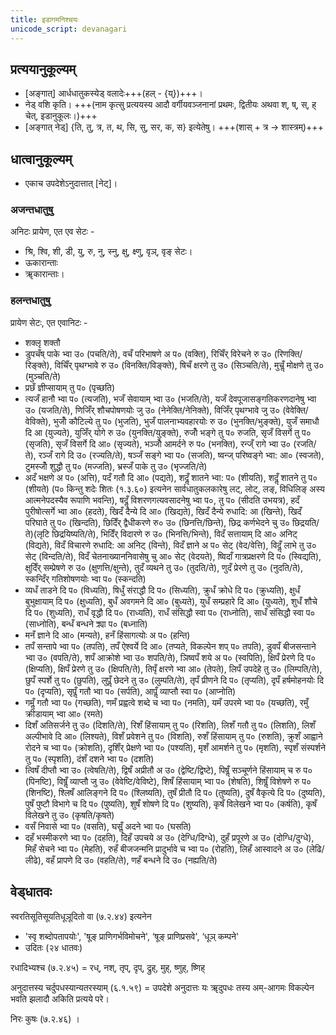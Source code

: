 ```yaml
---
title: इडागमनिश्चयः
unicode_script: devanagari
---
```


## प्रत्ययानुकूल्यम्
- [अङ्गात्] आर्धधातुकस्येड् वलादेः+++(हल् - {य्})+++।  
- नेड्‌ वशि कृति। +++(नाम कृत्सु प्रत्ययस्य आदौ वर्गीयवञ्जनानां प्रथमः, द्वितीयः अथवा श्‌, ष्‌, स्‌, ह्‌ चेत्‌, इडानुकूलः।)+++
- [अङ्गात् नेड्‌] {ति, तु, त्र, त, थ, सि, सु, सर, क, स} इत्येतेषु। +++(शास्‌ + त्र → शास्त्रम्‌)+++

## धात्वानुकूल्यम्
- एकाच उपदेशेऽनुदात्तात्‌ [नेट्]। 

### अजन्तधातुषु
अनिटः प्रायेण, एत एव सेटः - 

- श्रि, श्वि, शी, डी, यु, रु, नु, स्नु, क्षु, क्ष्णु, वृञ्‌, वृङ्‌ सेटः।
- ऊकारान्ताः
- ॠकारान्ताः।

### हलन्तधातुषु
प्रायेण सेटः, एत एवानिटः -

- शक्लृ शक्तौ
- डुपचँष् पाके भ्वा उ० (पचति/ते), वचँ परिभाषणे अ प० (वक्ति), रिचिँर् विरेचने रु उ० (रिणक्ति/रिङ्क्ते), विचिँर् पृथग्भावे रु उ० (विनक्ति/विङ्क्ते), षिचँ क्षरणे तु उ० (सिञ्चति/ते), मुचॢँ मोक्षणे तु उ० (मुञ्चति/ते)
- प्रछँ ज्ञीप्सायाम् तु प० (पृच्छति)
- त्यजँ हानौ भ्वा प० (त्यजति), भजँ सेवायाम् भ्वा उ० (भजति/ते), यजँ देवपूजासङ्गतिकरणदानेषु भ्वा उ० (यजति/ते), णिजिँर् शौचपोषणयोः जु उ० (नेनेक्ति/नेनिक्ते), विजिँर् पृथग्भावे जु उ० (वेवेक्ति/वेविक्ते), भुजोँ कौटिल्ये तु प० (भुजति), भुजँ पालनाभ्यवहारयोः रु उ० (भुनक्ति/भुङ्क्ते), युजँ समाधौ दि आ (युज्यते), युजिँर् योगे रु उ० (युनक्ति/युङ्क्ते), रुजोँ भङ्गे तु प० रुजति, सृजँ विसर्गे तु प० (सृजति), सृजँ विसर्गे दि आ० (सृज्यते), भञ्जोँ आमर्दने रु प० (भनक्ति), रन्ज्ँ रागे भ्वा उ० (रजति/ते), रञ्जँ रागे दि उ० (रज्यति/ते), षञ्जँ सङ्गे भ्वा प० (सजति), ष्वन्ज् परिष्वङ्गे भ्वा: आ० (स्वजते), टुमस्जोँ शुद्धौ तु प० (मज्जति), भ्रस्जँ पाके तु उ० (भृज्जति/ते)
- अदँ भक्षणे अ प० (अत्ति), पदँ गतौ दि आ० (पद्यते), शदॢँ शातने भ्वा: प० (शीयति), शदॢँ शातने तु प० (शीयते) (प० किन्तु शदेः शितः (१.३.६०) इत्यनेन सार्वधातुकलकारेषु लट्‌, लोट्‌, लङ्‌, विधिलिङ्‌ अस्य आत्मनेपदस्यैव रूपाणि भवन्ति), षदॢँ विशरणगत्यवसादनेषु भ्वा प०, तु प० (सीदति उभयत्र), हदँ पुरीषोत्सर्गे भ्वा आ० (हदते), खिदँ दैन्ये दि आ० (खिद्यते), खिदँ दैन्ये रुधादि: आ (खिन्ते), खिदँ परिघाते तु प० (खिन्दति), छिदिँर् द्वैधीकरणे रु० उ० (छिनत्ति/छिन्ते), छिद्र कर्णभेदने चु उ० छिद्रयति/ते)(लृटि छिद्रयिष्यति/ते), भिदिँर् विदारणे रु उ० (भिनत्ति/भिन्ते), विदँ सत्तायाम् दि आ० अनिट् (विद्यते), विदँ विचारणे रुधादि: आ अनिट् (विन्ते), विदँ ज्ञाने अ प० सेट् (वेद/वेत्ति), विदॢँ लाभे तु उ० सेट् (विन्दति/ते), विदँ चेतनाख्याननिवासेषु चु आ० सेट् (वेदयते), ष्विदाँ गात्रप्रक्षरणे दि प० (स्विद्यति), क्षुदिँर् सम्प्रेषणे रु उ० (क्षुणत्ति/क्षुन्ते), तुदँ व्यथने तु उ० (तुदति/ते), णुदँ प्रेरणे तु उ० (नुदति/ते), स्कन्दिँर् गतिशोषणयोः भ्वा प० (स्कन्दति)
- व्यधँ ताडने दि प० (विध्यति), षिधुँ संराद्धौ दि प० (सिध्यति), क्रुधँ क्रोधे दि प० (क्रुध्यति), क्षुधँ बुभुक्षायाम् दि प० (क्षुध्यति), बुधँ अवगमने दि आ० (बुध्यते), युधँ सम्प्रहारे दि आ० (युध्यते), शुधँ शौचे दि प० (शुध्यति), राधँ वृद्धौ दि प० (राध्यति), राधँ संसिद्धौ स्वा प० (राध्नोति), साधँ संसिद्धौ स्वा प० (साध्नोति), बन्धँ बन्धने क्र्या प० (बध्नाति)
- मनँ ज्ञाने दि आ० (मन्यते), हनँ हिंसागत्योः अ प० (हन्ति)
- तपँ सन्तापे भ्वा प० (तपति), तपँ ऐश्वर्ये दि आ० (तप्यते, विकल्पेन शप्‌ प० तपति), डुवपँ बीजसन्ताने भ्वा उ० (वपति/ते), शपँ आक्रोशे भ्वा उ० शपति/ते), ञिष्वपँ शये अ प० (स्वपिति), क्षिपँ प्रेरणे दि प० (क्षिप्यति), क्षिपँ प्रेरणे तु उ० (क्षिपति/ते), तिपृँ क्षरणे भ्वा आ० (तेपते), लिपँ उपदेहे तु उ० (लिम्पति/ते), छुपँ स्पर्शे तु प० (छुपति), लुपॢँ छेदने तु उ० (लुम्पति/ते), तृपँ प्रीणने दि प० (तृप्यति), दृपँ हर्षमोहनयोः दि प० (दृप्यति), सृपॢँ गतौ भ्वा प० (सर्पति), आपॢँ व्याप्तौ स्वा प० (आप्नोति)
- गमॢँ गतौ भ्वा प० (गच्छति), णमँ प्रह्वत्वे शब्दे च भ्वा प० (नमति), यमँ उपरमे भ्वा प० (यच्छति), रमुँ क्रीडायाम् भ्वा आ० (रमते)
- दिशँ अतिसर्जने तु उ० (दिशति/ते), रिशँ हिंसायाम् तु प० (रिशति), लिशँ गतौ तु प० (लिशति), लिशँ अल्पीभावे दि आ० (लिश्यते), विशँ प्रवेशने तु प० (विशति), रुशँ हिंसायाम् तु प० (रुशति), क्रुशँ आह्वाने रोदने च भ्वा प० (क्रोशति), दृशिँर् प्रेक्षणे भ्वा प० (पश्यति), मृशँ आमर्शने तु प० (मृशति), स्पृशँ संस्पर्शने तु प० (स्पृशति), दंशँ दशने भ्वा प० (दशति)
- त्विषँ दीप्तौ भ्वा उ० (त्वेषति/ते), द्विषँ अप्रीतौ अ उ० (द्वेष्टि/द्विष्टे), पिषॢँ सञ्चूर्णने हिंसायाम् च रु प० (पिनष्टि), विषॢँ व्याप्तौ जु उ० (वेवेष्टि/वेविष्टे), शिषँ हिंसायाम् भ्वा प० (शेषति), शिषॢँ विशेषणे रु प० (शिनष्टि), श्लिषँ आलिङ्गने दि प० (श्लिष्यति), तुषँ प्रीतौ दि प० (तुष्यति), दुषँ वैकृत्ये दि प० (दुष्यति), पुषँ पुष्टौ विभागे च दि प० (पुष्यति), शुषँ शोषणे दि प० (शुष्यति), कृषँ विलेखने भ्वा प० (कर्षति), कृषँ विलेखने तु उ० (कृषति/कृषते)
- वसँ निवासे भ्वा प० (वसति), घसॢँ अदने भ्वा प० (घसति)
- दहँ भस्मीकरणे भ्वा प० (दहति), दिहँ उपचये अ उ० (देग्धि/दिग्धे), दुहँ प्रपूरणे अ उ० (दोग्धि/दुग्धे), मिहँ सेचने भ्वा प० (मेहति), रुहँ बीजजन्मनि प्रादुर्भावे च भ्वा प० (रोहति), लिहँ आस्वादने अ उ० (लेढि/लीढे), वहँ प्रापणे दि उ० (वहति/ते), णहँ बन्धने दि उ० (नह्यति/ते)

## वेड्धातवः

स्वरतिसूतिसूयतिधूञूदितो वा (७.२.४४) इत्यनेन

- 'स्वृ शब्दोपतापयोः', 'षूङ्‌ प्राणिगर्भविमोचने', ‘षूङ्‌ प्राणिप्रसवे', ‘धूञ्‌ कम्पने'
- उदितः (२४ धातवः)

रधादिभ्यश्च (७.२.४५) = रध्‌, नश्‌, तृप्‌, दृप्, द्रुह्‌, मुह्‌, ष्णुह्‌, ष्णिह्‌ 

अनुदात्तस्य चर्दुपधस्यान्यतरस्याम् (६.१.५९) = उपदेशे अनुदात्तः यः ॠदुपधः तस्य अम्‌-आगमः विकल्पेन भवति झलादौ अकिति प्रत्यये परे।

निरः कुषः (७.२.४६) ।



